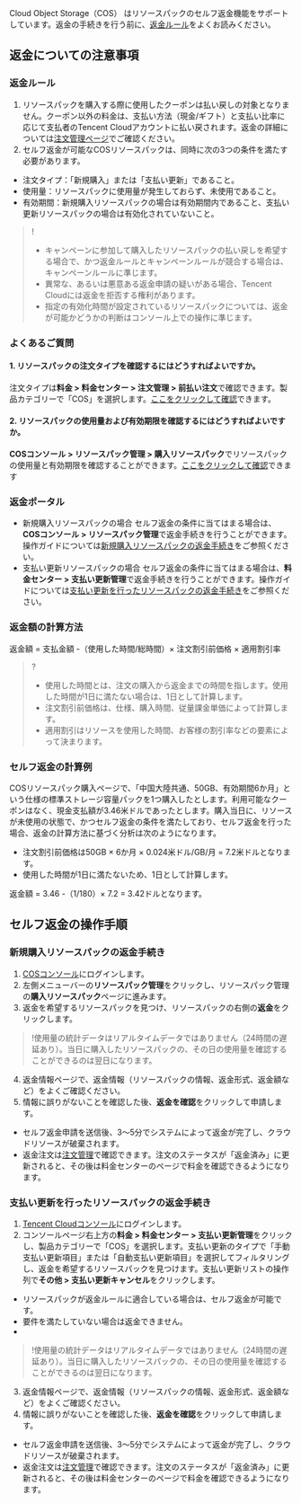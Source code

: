 Cloud Object Storage（COS） はリソースパックのセルフ返金機能をサポートしています。返金の手続きを行う前に、[返金ルール](#rule)をよくお読みください。

## 返金についての注意事項

<span id="rule"></span>

### 返金ルール

1. リソースパックを購入する際に使用したクーポンは払い戻しの対象となりません。クーポン以外の料金は、支払い方法（現金/ギフト）と支払い比率に応じて支払者のTencent Cloudアカウントに払い戻されます。返金の詳細については[注文管理ページ](https://console.cloud.tencent.com/expense/deal)でご確認ください。
2. セルフ返金が可能なCOSリソースパックは、同時に次の3つの条件を満たす必要があります。
 - 注文タイプ：「新規購入」または「支払い更新」であること。
 - 使用量：リソースパックに使用量が発生しておらず、未使用であること。
 - 有効期間：新規購入リソースパックの場合は有効期間内であること、支払い更新リソースパックの場合は有効化されていないこと。

>!
>- キャンペーンに参加して購入したリソースパックの払い戻しを希望する場合で、かつ返金ルールとキャンペーンルールが競合する場合は、キャンペーンルールに準じます。
>- 異常な、あるいは悪意ある返金申請の疑いがある場合、Tencent Cloudには返金を拒否する権利があります。
>- 指定の有効化時間が設定されているリソースパックについては、返金が可能かどうかの判断はコンソール上での操作に準じます。

### よくあるご質問

#### 1. リソースパックの注文タイプを確認するにはどうすればよいですか。
注文タイプは**料金 > 料金センター > 注文管理 > 前払い注文**で確認できます。製品カテゴリーで「COS」を選択します。[ここをクリックして確認](https://console.cloud.tencent.com/expense/deal)できます。


#### 2. リソースパックの使用量および有効期限を確認するにはどうすればよいですか。
**COSコンソール > リソースパック管理 > 購入リソースパック**でリソースパックの使用量と有効期限を確認することができます。[ここをクリックして確認](https://console.cloud.tencent.com/cos/package/buy)できます



### 返金ポータル

- 新規購入リソースパックの場合
セルフ返金の条件に当てはまる場合は、**COSコンソール > リソースパック管理**で返金手続きを行うことができます。操作ガイドについては[新規購入リソースパックの返金手続き](#new)をご参照ください。
- 支払い更新リソースパックの場合
セルフ返金の条件に当てはまる場合は、**料金センター > 支払い更新管理**で返金手続きを行うことができます。操作ガイドについては[支払い更新を行ったリソースパックの返金手続き](#renewal)をご参照ください。


### 返金額の計算方法

返金額 = 支払金額 -（使用した時間/総時間）× 注文割引前価格 × 適用割引率

>?
> - 使用した時間とは、注文の購入から返金までの時間を指します。使用した時間が1日に満たない場合は、1日として計算します。
> - 注文割引前価格は、仕様、購入時間、従量課金単価によって計算します。
> - 適用割引はリソースを使用した時間、お客様の割引率などの要素によって決まります。
> 

### セルフ返金の計算例

COSリソースパック購入ページで、「中国大陸共通、50GB、有効期間6か月」という仕様の標準ストレージ容量パックを1つ購入したとします。利用可能なクーポンはなく、現金支払額が3.46米ドルであったとします。購入当日に、リソースが未使用の状態で、かつセルフ返金の条件を満たしており、セルフ返金を行った場合、返金の計算方法に基づく分析は次のようになります。

- 注文割引前価格は50GB × 6か月 × 0.024米ドル/GB/月 = 7.2米ドルとなります。
- 使用した時間が1日に満たないため、1日として計算します。

返金額 = 3.46 -（1/180）× 7.2 = 3.42ドルとなります。


## セルフ返金の操作手順

### 新規購入リソースパックの返金手続き[](id:new)

1. [COSコンソール](https://console.cloud.tencent.com/cos5)にログインします。
2. 左側メニューバーの**リソースパック管理**をクリックし、リソースパック管理の**購入リソースパック**ページに進みます。
3. 返金を希望するリソースパックを見つけ、リソースパックの右側の**返金**をクリックします。
>!使用量の統計データはリアルタイムデータではありません（24時間の遅延あり）。当日に購入したリソースパックの、その日の使用量を確認することができるのは翌日になります。
>
4. 返金情報ページで、返金情報（リソースパックの情報、返金形式、返金額など）をよくご確認ください。
5. 情報に誤りがないことを確認した後、**返金を確認**をクリックして申請します。
 - セルフ返金申請を送信後、3～5分でシステムによって返金が完了し、クラウドリソースが破棄されます。
 - 返金注文は[注文管理](https://console.cloud.tencent.com/expense/deal)で確認できます。注文のステータスが「返金済み」に更新されると、その後は料金センターのページで料金を確認できるようになります。

### 支払い更新を行ったリソースパックの返金手続き[](id:renewal)

1. [Tencent Cloudコンソール](https://console.cloud.tencent.com)にログインします。
2. コンソールページ右上方の**料金 > 料金センター > 支払い更新管理**をクリックし、製品カテゴリーで「COS」を選択します。支払い更新のタイプで「手動支払い更新項目」または「自動支払い更新項目」を選択してフィルタリングし、返金を希望するリソースパックを見つけます。支払い更新リストの操作列で**その他 > 支払い更新キャンセル**をクリックします。

  - リソースパックが返金ルールに適合している場合は、セルフ返金が可能です。
  - 要件を満たしていない場合は返金できません。
  - 
>!使用量の統計データはリアルタイムデータではありません（24時間の遅延あり）。当日に購入したリソースパックの、その日の使用量を確認することができるのは翌日になります。
>

3. 返金情報ページで、返金情報（リソースパックの情報、返金形式、返金額など）をよくご確認ください。
4. 情報に誤りがないことを確認した後、**返金を確認**をクリックして申請します。
 - セルフ返金申請を送信後、3～5分でシステムによって返金が完了し、クラウドリソースが破棄されます。
 - 返金注文は[注文管理](https://console.cloud.tencent.com/expense/deal)で確認できます。注文のステータスが「返金済み」に更新されると、その後は料金センターのページで料金を確認できるようになります。
